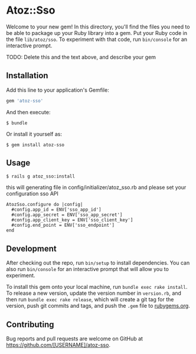 # Atoz::Sso

Welcome to your new gem! In this directory, you'll find the files you need to be able to package up your Ruby library into a gem. Put your Ruby code in the file `lib/atoz/sso`. To experiment with that code, run `bin/console` for an interactive prompt.

TODO: Delete this and the text above, and describe your gem

## Installation

Add this line to your application's Gemfile:

```ruby
gem 'atoz-sso'
```

And then execute:

    $ bundle

Or install it yourself as:

    $ gem install atoz-sso

## Usage

    $ rails g atoz_sso:install

this will generating file in config/initializer/atoz_sso.rb and please set your configuration sso API

    AtozSso.configure do |config|
      #config.app_id = ENV['sso_app_id']
      #config.app_secret = ENV['sso_app_secret']
      #config.app_client_key = ENV['sso_client_key']
      #config.end_point = ENV['sso_endpoint']
    end


## Development

After checking out the repo, run `bin/setup` to install dependencies. You can also run `bin/console` for an interactive prompt that will allow you to experiment.

To install this gem onto your local machine, run `bundle exec rake install`. To release a new version, update the version number in `version.rb`, and then run `bundle exec rake release`, which will create a git tag for the version, push git commits and tags, and push the `.gem` file to [rubygems.org](https://rubygems.org).

## Contributing

Bug reports and pull requests are welcome on GitHub at https://github.com/[USERNAME]/atoz-sso.
